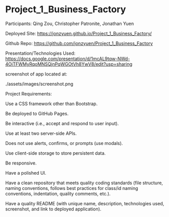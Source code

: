 # Project_1_Business_Factory

Participants: Qing Zou, Christopher Patronite, Jonathan Yuen

Deployed Site:
https://jonzyuen.github.io/Project_1_Business_Factory/

Github Repo:
https://github.com/jonzyuen/Project_1_Business_Factory

Presentation/Technologies Used: 
https://docs.google.com/presentation/d/1mcAL9tqw-NWd-4OiTFWMyRqoMNSQjnPqWGOtVh8YwV8/edit?usp=sharing

screenshot of app located at:

./assets/images/screenshot.png

Project Requirements:

Use a CSS framework other than Bootstrap.

Be deployed to GitHub Pages.

Be interactive (i.e., accept and respond to user input).

Use at least two server-side APIs.

Does not use alerts, confirms, or prompts (use modals).

Use client-side storage to store persistent data.

Be responsive.

Have a polished UI.

Have a clean repository that meets quality coding standards (file structure, naming conventions, follows best practices for class/id naming conventions, indentation, quality comments, etc.).

Have a quality README (with unique name, description, technologies used, screenshot, and link to deployed application).